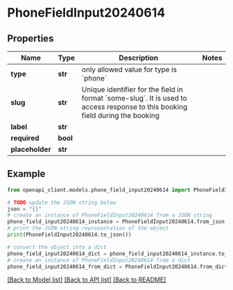 # PhoneFieldInput20240614


## Properties

Name | Type | Description | Notes
------------ | ------------- | ------------- | -------------
**type** | **str** | only allowed value for type is &#x60;phone&#x60; | 
**slug** | **str** | Unique identifier for the field in format &#x60;some-slug&#x60;. It is used to access response to this booking field during the booking | 
**label** | **str** |  | 
**required** | **bool** |  | 
**placeholder** | **str** |  | 

## Example

```python
from openapi_client.models.phone_field_input20240614 import PhoneFieldInput20240614

# TODO update the JSON string below
json = "{}"
# create an instance of PhoneFieldInput20240614 from a JSON string
phone_field_input20240614_instance = PhoneFieldInput20240614.from_json(json)
# print the JSON string representation of the object
print(PhoneFieldInput20240614.to_json())

# convert the object into a dict
phone_field_input20240614_dict = phone_field_input20240614_instance.to_dict()
# create an instance of PhoneFieldInput20240614 from a dict
phone_field_input20240614_from_dict = PhoneFieldInput20240614.from_dict(phone_field_input20240614_dict)
```
[[Back to Model list]](../README.md#documentation-for-models) [[Back to API list]](../README.md#documentation-for-api-endpoints) [[Back to README]](../README.md)



